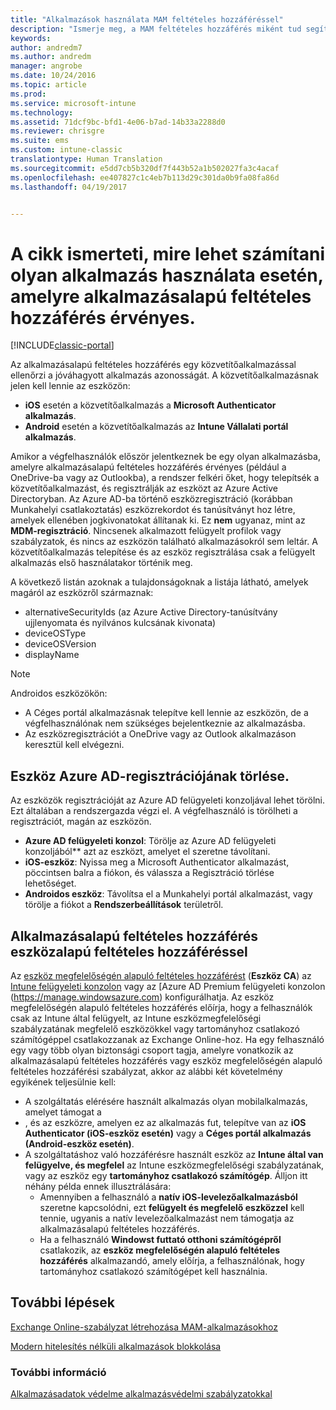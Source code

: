 ```yaml
---
title: "Alkalmazások használata MAM feltételes hozzáféréssel"
description: "Ismerje meg, a MAM feltételes hozzáférés miként tud segíteni abban, hogy mely alkalmazások férhessenek hozzá az O365 szolgátasaihoz."
keywords: 
author: andredm7
ms.author: andredm
manager: angrobe
ms.date: 10/24/2016
ms.topic: article
ms.prod: 
ms.service: microsoft-intune
ms.technology: 
ms.assetid: 71dcf9bc-bfd1-4e06-b7ad-14b33a2288d0
ms.reviewer: chrisgre
ms.suite: ems
ms.custom: intune-classic
translationtype: Human Translation
ms.sourcegitcommit: e5dd7cb5b320df7f443b52a1b502027fa3c4acaf
ms.openlocfilehash: ee407827c1c4eb7b113d29c301da0b9fa08fa86d
ms.lasthandoff: 04/19/2017


---
```

# <a name="what-to-expect-when-using-an-app-with-app-based-ca"></a>A cikk ismerteti, mire lehet számítani olyan alkalmazás használata esetén, amelyre alkalmazásalapú feltételes hozzáférés érvényes.

[!INCLUDE[classic-portal](../includes/classic-portal.md)]

Az alkalmazásalapú feltételes hozzáférés egy közvetítőalkalmazással ellenőrzi a jóváhagyott alkalmazás azonosságát. A közvetítőalkalmazásnak jelen kell lennie az eszközön:
*  **iOS** esetén a közvetítőalkalmazás a **Microsoft Authenticator alkalmazás**.
* **Android** esetén a közvetítőalkalmazás az **Intune Vállalati portál alkalmazás**. 

Amikor a végfelhasználók először jelentkeznek be egy olyan alkalmazásba, amelyre alkalmazásalapú feltételes hozzáférés érvényes (például a OneDrive-ba vagy az Outlookba), a rendszer felkéri őket, hogy telepítsék a közvetítőalkalmazást, és regisztrálják az eszközt az Azure Active Directoryban. Az Azure AD-ba történő eszközregisztráció (korábban Munkahelyi csatlakoztatás) eszközrekordot és tanúsítványt hoz létre, amelyek ellenében jogkivonatokat állítanak ki.  Ez **nem** ugyanaz, mint az **MDM-regisztráció**. Nincsenek alkalmazott felügyelt profilok vagy szabályzatok, és nincs az eszközön található alkalmazásokról sem leltár.  A közvetítőalkalmazás telepítése és az eszköz regisztrálása csak a felügyelt alkalmazás első használatakor történik meg.

A következő listán azoknak a tulajdonságoknak a listája látható, amelyek magáról az eszközről származnak:

* alternativeSecurityIds (az Azure Active Directory-tanúsítvány ujjlenyomata és nyilvános kulcsának kivonata)
* deviceOSType
* deviceOSVersion
* displayName

> [!NOTE]
> Androidos eszközökön:
  * A Céges portál alkalmazásnak telepítve kell lennie az eszközön, de a végfelhasználónak nem szükséges bejelentkeznie az alkalmazásba.
  * Az eszközregisztrációt a OneDrive vagy az Outlook alkalmazáson keresztül kell elvégezni.

## <a name="to-remove-a-device-from-azure-ad-registration"></a>Eszköz Azure AD-regisztrációjának törlése.
Az eszközök regisztrációját az Azure AD felügyeleti konzoljával lehet törölni. Ezt általában a rendszergazda végzi el.  A végfelhasználó is törölheti a regisztrációt, magán az eszközön.

* **Azure AD felügyeleti konzol**: Törölje az Azure AD felügyeleti konzoljából** azt az eszközt, amelyet el szeretne távolítani.
* **iOS-eszköz**: Nyissa meg a Microsoft Authenticator alkalmazást, pöccintsen balra a fiókon, és válassza a Regisztráció törlése lehetőséget.  
* **Androidos eszköz**: Távolítsa el a Munkahelyi portál alkalmazást, vagy törölje a fiókot a **Rendszerbeállítások** területről.

## <a name="app-based-ca-with-device-based-ca"></a>Alkalmazásalapú feltételes hozzáférés eszközalapú feltételes hozzáféréssel  

Az [eszköz megfelelőségén alapuló feltételes hozzáférést](restrict-access-to-email-and-o365-services-with-microsoft-intune.md) (**Eszköz CA**) az [Intune felügyeleti konzolon](https://manage.microsoft.com) vagy az [Azure AD Premium felügyeleti konzolon (https://manage.windowsazure.com) konfigurálhatja. Az eszköz megfelelőségén alapuló feltételes hozzáférés előírja, hogy a felhasználók csak az Intune által felügyelt, az Intune eszközmegfelelőségi szabályzatának megfelelő eszközökkel vagy tartományhoz csatlakozó számítógéppel csatlakozzanak az Exchange Online-hoz.  Ha egy felhasználó egy vagy több olyan biztonsági csoport tagja, amelyre vonatkozik az alkalmazásalapú feltételes hozzáférés vagy eszköz megfelelőségén alapuló feltételes hozzáférési szabályzat, akkor az alábbi két követelmény egyikének teljesülnie kell:
* A szolgáltatás elérésére használt alkalmazás olyan mobilalkalmazás, amelyet támogat a 
* , és az eszközre, amelyen ez az alkalmazás fut, telepítve van az **iOS Authenticator (iOS-eszköz esetén)** vagy a **Céges portál alkalmazás (Android-eszköz esetén)**.
* A szolgáltatáshoz való hozzáférésre használt eszköz az **Intune által van felügyelve, és megfelel** az Intune eszközmegfelelőségi szabályzatának, vagy az eszköz egy **tartományhoz csatlakozó számítógép**.  Álljon itt néhány példa ennek illusztrálására:
  * Amennyiben a felhasználó a **natív iOS-levelezőalkalmazásból** szeretne kapcsolódni, ezt **felügyelt és megfelelő eszközzel** kell tennie, ugyanis a natív levelezőalkalmazást nem támogatja az alkalmazásalapú feltételes hozzáférés.
  * Ha a felhasználó **Windowst futtató otthoni számítógépről** csatlakozik, az **eszköz megfelelőségén alapuló feltételes hozzáférés** alkalmazandó, amely előírja, a felhasználónak, hogy tartományhoz csatlakozó számítógépet kell használnia.

## <a name="next-steps"></a>További lépések
[Exchange Online-szabályzat létrehozása MAM-alkalmazásokhoz](mam-ca-for-exchange-online.md)

[Modern hitelesítés nélküli alkalmazások blokkolása](block-apps-with-no-modern-authentication.md)

### <a name="see-also"></a>További információ

[Alkalmazásadatok védelme alkalmazásvédelmi szabályzatokkal](protect-app-data-using-mobile-app-management-policies-with-microsoft-intune.md)

